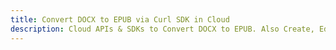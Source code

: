 ---title: Convert DOCX to EPUB via Curl SDK in Clouddescription: Cloud APIs & SDKs to Convert DOCX to EPUB. Also Create, Edit & Render Microsoft Word & OpenOffice documents in the Cloud.---